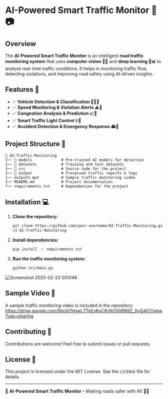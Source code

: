 # AI-Powered Smart Traffic Monitor 🚦📷

## Overview
The **AI-Powered Smart Traffic Monitor** is an intelligent **road traffic monitoring system** that uses **computer vision 🤖👀** and **deep learning 🧠📊** to analyze real-time traffic conditions. It helps in monitoring traffic flow, detecting violations, and improving road safety using AI-driven insights.

## Features 🚀
- ✅ **Vehicle Detection & Classification 🚗🚌🚛**
- ✅ **Speed Monitoring & Violation Alerts ⚠️📢**
- ✅ **Congestion Analysis & Prediction 📈🚦**
- ✅ **Smart Traffic Light Control 💡🚥**
- ✅ **Accident Detection & Emergency Response 🚑🚓**

## Project Structure 📂
```
📁 AI-Traffic-Monitoring
├── 📂 models             # Pre-trained AI models for detection
├── 📂 datasets           # Training and test datasets
├── 📂 src                # Source code for the project
├── 📂 output             # Processed traffic reports & logs
├── output3.mp4          # Sample traffic monitoring video
├── README.md            # Project documentation
└── requirements.txt     # Dependencies for the project
```

## Installation 💻
1. **Clone the repository:**
   ```bash
   git clone https://github.com/your-username/AI-Traffic-Monitoring.git
   cd AI-Traffic-Monitoring
   ```
2. **Install dependencies:**
   ```bash
   pip install -r requirements.txt
   ```
3. **Run the traffic monitoring system:**
   ```bash
   python src/main.py
   ```
![Screenshot 2025-02-23 003146](https://github.com/user-attachments/assets/f5dc93ab-4506-4eb5-a5ad-25e7bc8439fa)


## Sample Video 🎥
A sample traffic monitoring video is included in the repository: 
https://drive.google.com/file/d/1VgwL7TkExKvC6rNj7iGiBN9Z_XyQ4jtT/view?usp=sharing


## Contributing 🤝
Contributions are welcome! Feel free to submit issues or pull requests.

## License 📜
This project is licensed under the MIT License. See the `LICENSE` file for details.

---
🚦 **AI-Powered Smart Traffic Monitor** – Making roads safer with AI! 🚗💨

